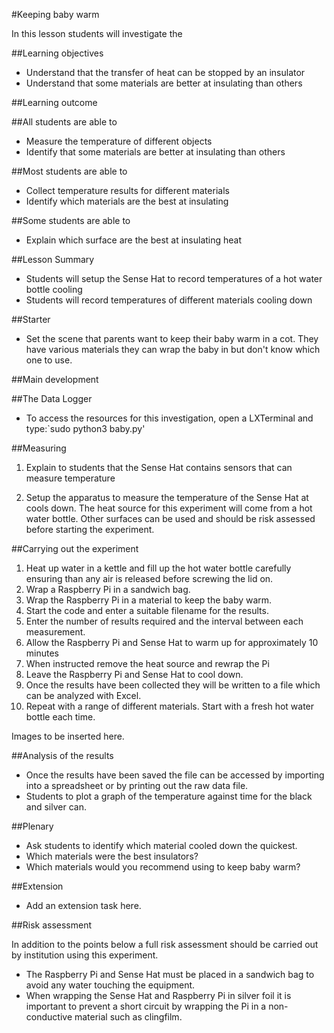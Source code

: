 #Keeping baby warm

In this lesson students will investigate the 

##Learning objectives

- Understand that the transfer of heat can be stopped by an insulator
- Understand that some materials are better at insulating than others
 
 

##Learning outcome

##All students are able to

- Measure the temperature of different objects 
- Identify that some materials are better at insulating than others

##Most students are able to

- Collect temperature results for different materials
- Identify which materials are the best at insulating

##Some students are able to

- Explain which surface are the best at insulating heat

##Lesson Summary

- Students will setup the Sense Hat to record temperatures of a hot water bottle cooling
- Students will record temperatures of different materials cooling down

##Starter

- Set the scene that parents want to keep their baby warm in a cot.  They have various materials they can wrap the baby in but don't know which one to use.

##Main development

##The Data Logger

- To access the resources for this investigation, open a LXTerminal and type:`sudo python3 baby.py'

##Measuring 

1. Explain to students that the Sense Hat contains sensors that can measure temperature

1. Setup the apparatus to measure the temperature of the Sense Hat at cools down.  The heat source for this experiment will come from a hot water bottle.  Other surfaces can be used and should be risk assessed before starting the experiment.

##Carrying out the experiment

1. Heat up water in a kettle and fill up the hot water bottle carefully ensuring than any air is released before screwing the lid on.
1. Wrap a Raspberry Pi in a sandwich bag.
1. Wrap the Raspberry Pi in a material to keep the baby warm.
1. Start the code and enter a suitable filename for the results.
1. Enter the number of results required and the interval between each measurement.
1. Allow the Raspberry Pi and Sense Hat to warm up for approximately 10 minutes
1. When instructed remove the heat source and rewrap the Pi
1. Leave the Raspberry Pi and Sense Hat to cool down.
1. Once the results have been collected they will be written to a file which can be analyzed with Excel.
1. Repeat with a range of different materials.  Start with a fresh hot water bottle each time.

Images to be inserted here.

##Analysis of the results

- Once the results have been saved the file can be accessed by importing into a spreadsheet or by printing out the raw data file.
- Students to plot a graph of the temperature against time for the black and silver can.

##Plenary

- Ask students to identify which material cooled down the quickest.
- Which materials were the best insulators?
- Which materials would you recommend using to keep baby warm?

##Extension

- Add an extension task here.


##Risk assessment

In addition to the points below a full risk assessment should be carried out by institution using this experiment.

- The Raspberry Pi and Sense Hat must be placed in a sandwich bag to avoid any water touching the equipment.
- When wrapping the Sense Hat and Raspberry Pi in silver foil it is important to prevent a short circuit by wrapping the Pi in a non-conductive material such as clingfilm.
